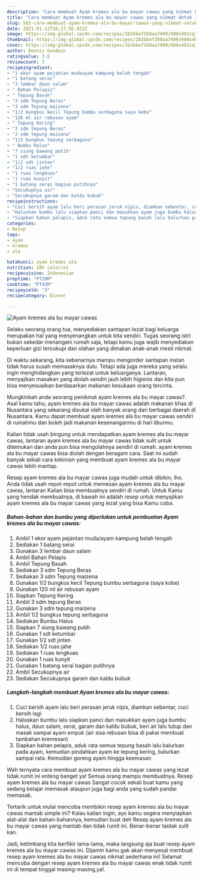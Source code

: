 ```yaml
---
description: "Cara membuat Ayam kremes ala bu mayar cawas yang nikmat Untuk Jualan"
title: "Cara membuat Ayam kremes ala bu mayar cawas yang nikmat Untuk Jualan"
slug: 562-cara-membuat-ayam-kremes-ala-bu-mayar-cawas-yang-nikmat-untuk-jualan
date: 2021-01-12T16:17:56.022Z
image: https://img-global.cpcdn.com/recipes/2b2bbef268aa7409/680x482cq70/ayam-kremes-ala-bu-mayar-cawas-foto-resep-utama.jpg
thumbnail: https://img-global.cpcdn.com/recipes/2b2bbef268aa7409/680x482cq70/ayam-kremes-ala-bu-mayar-cawas-foto-resep-utama.jpg
cover: https://img-global.cpcdn.com/recipes/2b2bbef268aa7409/680x482cq70/ayam-kremes-ala-bu-mayar-cawas-foto-resep-utama.jpg
author: Dennis Goodwin
ratingvalue: 3.6
reviewcount: 3
recipeingredient:
- "1 ekor ayam pejantan mudaayam kampung belah tengah"
- "1 batang serai"
- "3 lembar daun salam"
- " Bahan Pelapis"
- " Tepung Basah"
- "3 sdm Tepung Beras"
- "3 sdm Tepung maizena"
- "1/2 bungkus kecil Tepung bumbu serbaguna saya kobe"
- "120 ml air rebusan ayam"
- " Tepung Kering"
- "3 sdm tepung Beras"
- "3 sdm tepung maizena"
- "1/2 bungkus tepung serbaguna"
- " Bumbu Halus"
- "7 siung bawang putih"
- "1 sdt ketumbar"
- "1/2 sdt jinten"
- "1/2 ruas jahe"
- "1 ruas lengkuas"
- "1 ruas kunyit"
- "1 batang serai bagian putihnya"
- "Secukupnya air"
- "Secukupnya garam dan kaldu bubuk"
recipeinstructions:
- "Cuci bersih ayam lalu beri perasan jeruk nipis, diamkan sebentar, cuci bersih lagi"
- "Haluskan bumbu lalu siapkan panci dan masukkan ayam juga bumbu halus, daun salam, serai, garam dan kaldu bubuk, beri air lalu tutup dan masak sampai ayam empuk (air sisa rebusan bisa di pakai membuat tambahan kremesan)"
- "Siapkan bahan pelapis, aduk rata semua tepung basah lalu balurkan pada ayam, kemudian pindahkan ayam ke tepung kering, balurkan sampai rata. Kemudian goreng ayam hingga keemasan"
categories:
- Resep
tags:
- ayam
- kremes
- ala

katakunci: ayam kremes ala 
nutrition: 185 calories
recipecuisine: Indonesian
preptime: "PT28M"
cooktime: "PT42M"
recipeyield: "3"
recipecategory: Dinner

---
```



![Ayam kremes ala bu mayar cawas](https://img-global.cpcdn.com/recipes/2b2bbef268aa7409/680x482cq70/ayam-kremes-ala-bu-mayar-cawas-foto-resep-utama.jpg)

Selaku seorang orang tua, menyediakan santapan lezat bagi keluarga merupakan hal yang menyenangkan untuk kita sendiri. Tugas seorang istri bukan sekedar menangani rumah saja, tetapi kamu juga wajib menyediakan keperluan gizi tercukupi dan olahan yang dimakan anak-anak mesti nikmat.

Di waktu  sekarang, kita sebenarnya mampu mengorder santapan instan tidak harus susah memasaknya dulu. Tetapi ada juga mereka yang selalu ingin menghidangkan yang terlezat untuk keluarganya. Lantaran, menyajikan masakan yang diolah sendiri jauh lebih higienis dan kita pun bisa menyesuaikan berdasarkan makanan kesukaan orang tercinta. 



Mungkinkah anda seorang penikmat ayam kremes ala bu mayar cawas?. Asal kamu tahu, ayam kremes ala bu mayar cawas adalah makanan khas di Nusantara yang sekarang disukai oleh banyak orang dari berbagai daerah di Nusantara. Kamu dapat membuat ayam kremes ala bu mayar cawas sendiri di rumahmu dan boleh jadi makanan kesenanganmu di hari liburmu.

Kalian tidak usah bingung untuk mendapatkan ayam kremes ala bu mayar cawas, lantaran ayam kremes ala bu mayar cawas tidak sulit untuk ditemukan dan anda pun bisa mengolahnya sendiri di rumah. ayam kremes ala bu mayar cawas bisa diolah dengan beragam cara. Saat ini sudah banyak sekali cara kekinian yang membuat ayam kremes ala bu mayar cawas lebih mantap.

Resep ayam kremes ala bu mayar cawas juga mudah untuk dibikin, lho. Anda tidak usah repot-repot untuk memesan ayam kremes ala bu mayar cawas, lantaran Kalian bisa membuatnya sendiri di rumah. Untuk Kamu yang hendak membuatnya, di bawah ini adalah resep untuk menyajikan ayam kremes ala bu mayar cawas yang lezat yang bisa Kamu coba.

<!--inarticleads1-->

##### Bahan-bahan dan bumbu yang diperlukan untuk pembuatan Ayam kremes ala bu mayar cawas:

1. Ambil 1 ekor ayam pejantan muda/ayam kampung belah tengah
1. Sediakan 1 batang serai
1. Gunakan 3 lembar daun salam
1. Ambil  Bahan Pelapis
1. Ambil  Tepung Basah
1. Sediakan 3 sdm Tepung Beras
1. Sediakan 3 sdm Tepung maizena
1. Gunakan 1/2 bungkus kecil Tepung bumbu serbaguna (saya kobe)
1. Gunakan 120 ml air rebusan ayam
1. Siapkan  Tepung Kering
1. Ambil 3 sdm tepung Beras
1. Gunakan 3 sdm tepung maizena
1. Ambil 1/2 bungkus tepung serbaguna
1. Sediakan  Bumbu Halus
1. Siapkan 7 siung bawang putih
1. Gunakan 1 sdt ketumbar
1. Gunakan 1/2 sdt jinten
1. Sediakan 1/2 ruas jahe
1. Sediakan 1 ruas lengkuas
1. Gunakan 1 ruas kunyit
1. Gunakan 1 batang serai bagian putihnya
1. Ambil Secukupnya air
1. Sediakan Secukupnya garam dan kaldu bubuk




<!--inarticleads2-->

##### Langkah-langkah membuat Ayam kremes ala bu mayar cawas:

1. Cuci bersih ayam lalu beri perasan jeruk nipis, diamkan sebentar, cuci bersih lagi
1. Haluskan bumbu lalu siapkan panci dan masukkan ayam juga bumbu halus, daun salam, serai, garam dan kaldu bubuk, beri air lalu tutup dan masak sampai ayam empuk (air sisa rebusan bisa di pakai membuat tambahan kremesan)
1. Siapkan bahan pelapis, aduk rata semua tepung basah lalu balurkan pada ayam, kemudian pindahkan ayam ke tepung kering, balurkan sampai rata. Kemudian goreng ayam hingga keemasan




Wah ternyata cara membuat ayam kremes ala bu mayar cawas yang lezat tidak rumit ini enteng banget ya! Semua orang mampu membuatnya. Resep ayam kremes ala bu mayar cawas Sangat cocok sekali buat kamu yang sedang belajar memasak ataupun juga bagi anda yang sudah pandai memasak.

Tertarik untuk mulai mencoba membikin resep ayam kremes ala bu mayar cawas mantab simple ini? Kalau kalian ingin, ayo kamu segera menyiapkan alat-alat dan bahan-bahannya, kemudian buat deh Resep ayam kremes ala bu mayar cawas yang mantab dan tidak rumit ini. Benar-benar taidak sulit kan. 

Jadi, ketimbang kita berfikir lama-lama, maka langsung aja buat resep ayam kremes ala bu mayar cawas ini. Dijamin kamu gak akan menyesal membuat resep ayam kremes ala bu mayar cawas nikmat sederhana ini! Selamat mencoba dengan resep ayam kremes ala bu mayar cawas enak tidak rumit ini di tempat tinggal masing-masing,ya!.

